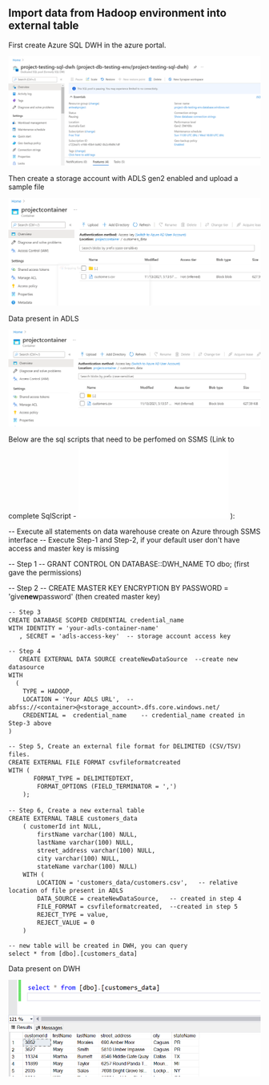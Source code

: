 ## Import data from Hadoop environment into external table

First create Azure SQL DWH in the azure portal.

![image](/images/sql-dwh.png)

Then create a storage account with ADLS gen2 enabled and upload a sample file 

![image](/images/adls-gen2.png)

Data present in ADLS

![image](/images/adls-data2.png)

Below are the sql scripts that need to be perfomed on SSMS (Link to complete SqlScript - ![Link to file](/sqlScripts/polybase-read.sql) ):

-- Execute all statements on data warehouse create on Azure through SSMS interface 
-- Execute Step-1 and Step-2, if your default user don't have access and master key is missing

--  Step 1
   -- GRANT CONTROL ON DATABASE::DWH_NAME TO dbo;   (first gave the permissions)

-- Step 2
   -- CREATE MASTER KEY ENCRYPTION BY PASSWORD = 'give**new**password'  (then created master key) 

```
-- Step 3
CREATE DATABASE SCOPED CREDENTIAL credential_name 
WITH IDENTITY = 'your-adls-container-name'
   , SECRET = 'adls-access-key'  -- storage account access key 
```

```
-- Step 4
   CREATE EXTERNAL DATA SOURCE createNewDataSource  --create new datasource
WITH
  ( 
  	TYPE = HADOOP,
	LOCATION = 'Your ADLS URL',  --abfss://<container>@<storage_account>.dfs.core.windows.net/	
    CREDENTIAL =  credential_name    -- credential_name created in Step-3 above
)
```

```
-- Step 5, Create an external file format for DELIMITED (CSV/TSV) files.  
CREATE EXTERNAL FILE FORMAT csvfileformatcreated
WITH (  
       FORMAT_TYPE = DELIMITEDTEXT,  
    	FORMAT_OPTIONS (FIELD_TERMINATOR = ',')  
    );  
 	 
-- Step 6, Create a new external table
CREATE EXTERNAL TABLE customers_data
    ( customerId int NULL,
		firstName varchar(100) NULL,
		lastName varchar(100) NULL,
		street_address varchar(100) NULL,
		city varchar(100) NULL,
		stateName varchar(100) NULL)
    WITH (
        LOCATION = 'customers_data/customers.csv',   -- relative location of file present in ADLS
        DATA_SOURCE = createNewDataSource,   -- created in step 4
        FILE_FORMAT = csvfileformatcreated,  --created in step 5
        REJECT_TYPE = value,
		REJECT_VALUE = 0
    )
```

```
-- new table will be created in DWH, you can query
select * from [dbo].[customers_data]
```

Data present on DWH

![image](/images/sql-dqh-data.png)
